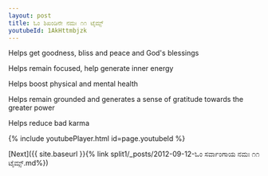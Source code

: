 ```yaml
---
layout: post
title: ಓಂ ಶಿಖಂಡಿನೇ ನಮಃ ೧೧ ಟೈಮ್ಸ್
youtubeId: 1AkHttmbjzk
---
```

 
 
Helps get goodness, bliss and peace and God's blessings
 
Helps remain focused, help generate inner energy 
 
Helps boost physical and mental health 
 
Helps remain grounded and generates a sense of gratitude towards the greater power 
 
Helps reduce bad karma
 
 
 
 


{% include youtubePlayer.html id=page.youtubeId %}
 
[Next]({{ site.baseurl }}{% link  split1/_posts/2012-09-12-ಓಂ ಸರ್ವಾಂಗಾಯ ನಮಃ ೧೧ ಟೈಮ್ಸ್.md%})
 
